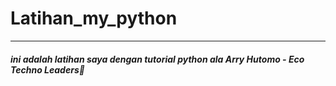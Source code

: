 # Latihan_my_python
-----
##### ini adalah latihan saya dengan tutorial python ala Arry Hutomo - Eco Techno Leaders🌟
